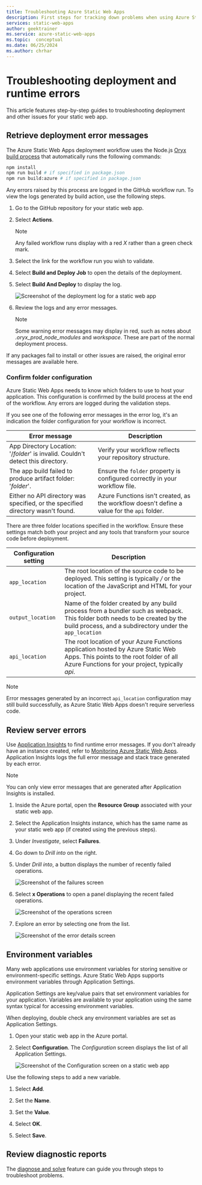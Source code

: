```yaml
---
title: Troubleshooting Azure Static Web Apps
description: First steps for tracking down problems when using Azure Static Web Apps.
services: static-web-apps
author: geektrainer
ms.service: azure-static-web-apps
ms.topic:  conceptual
ms.date: 06/25/2024
ms.author: chrhar
---
```


# Troubleshooting deployment and runtime errors

This article features step-by-step guides to troubleshooting deployment and other issues for your static web app.

## Retrieve deployment error messages

The Azure Static Web Apps deployment workflow uses the Node.js [Oryx build process](https://github.com/microsoft/Oryx/blob/master/doc/runtimes/nodejs.md#build) that automatically runs the following commands:

```bash
npm install
npm run build # if specified in package.json
npm run build:azure # if specified in package.json
```

Any errors raised by this process are logged in the GitHub workflow run. To view the logs generated by build action, use the following steps.

1. Go to the GitHub repository for your static web app.

1. Select **Actions**.

    > [!NOTE]
    > Any failed workflow runs display with a red *X* rather than a green check mark.

1. Select the link for the workflow run you wish to validate.

1. Select **Build and Deploy Job** to open the details of the deployment.

1. Select **Build And Deploy** to display the log.

    ![Screenshot of the deployment log for a static web app](./media/troubleshooting/build-deploy-log.png)

5. Review the logs and any error messages.

    > [!NOTE]
    > Some warning error messages may display in red, such as notes about *.oryx_prod_node_modules* and *workspace*. These are part of the normal deployment process.

If any packages fail to install or other issues are raised, the original error messages are available here.

### Confirm folder configuration

Azure Static Web Apps needs to know which folders to use to host your application. This configuration is confirmed by the build process at the end of the workflow. Any errors are logged during the validation steps.

If you see one of the following error messages in the error log, it's an indication the folder configuration for your workflow is incorrect.

| Error message | Description |
| --- | --- |
|App Directory Location: '/*folder*' is invalid. Couldn't detect this directory. | Verify your workflow reflects your repository structure. |
| The app build failed to produce artifact folder: '*folder*'. | Ensure the `folder` property is configured correctly in your workflow file. |
| Either no API directory was specified, or the specified directory wasn't found. | Azure Functions isn't created, as the workflow doesn't define a value for the `api` folder. |

There are three folder locations specified in the workflow. Ensure these settings match both your project and any tools that transform your source code before deployment.

| Configuration setting | Description |
| --- | --- |
| `app_location` | The root location of the source code to be deployed. This setting is typically */* or the location of the JavaScript and HTML for your project. |
| `output_location` | Name of the folder created by any build process from a bundler such as webpack. This folder both needs to be created by the build process, and a subdirectory under the `app_location` |
| `api_location` |The root location of your Azure Functions application hosted by Azure Static Web Apps. This points to the root folder of all Azure Functions for your project, typically *api*. |

> [!NOTE]
> Error messages generated by an incorrect `api_location` configuration may still build successfully, as Azure Static Web Apps doesn't require serverless code.

## Review server errors

Use [Application Insights](../azure-monitor/app/app-insights-overview.md) to find runtime error messages. If you don't already have an instance created, refer to [Monitoring Azure Static Web Apps](monitor.md). Application Insights logs the full error message and stack trace generated by each error.

> [!NOTE]
> You can only view error messages that are generated after Application Insights is installed.

1. Inside the Azure portal, open the **Resource Group** associated with your static web app.

1. Select the Application Insights instance, which has the same name as your static web app (if created using the previous steps).

1. Under *Investigate*, select **Failures**.

1. Go down to *Drill into* on the right.

1. Under *Drill into*, a button displays the number of recently failed operations.

    ![Screenshot of the failures screen](./media/troubleshooting/app-insights-errors.png)

1. Select **x Operations** to open a panel displaying the recent failed operations.

    ![Screenshot of the operations screen](./media/troubleshooting/app-insights-operations.png)

1. Explore an error by selecting one from the list.

    ![Screenshot of the error details screen](./media/troubleshooting/app-insights-details.png)

## Environment variables

Many web applications use environment variables for storing sensitive or environment-specific settings. Azure Static Web Apps supports environment variables through Application Settings.

Application Settings are key/value pairs that set environment variables for your application. Variables are available to your application using the same syntax typical for accessing environment variables.

When deploying, double check any environment variables are set as Application Settings.

1. Open your static web app in the Azure portal.

1. Select **Configuration**. The *Configuration* screen displays the list of all Application Settings.

    ![Screenshot of the Configuration screen on a static web app](media/troubleshooting/app-settings.png)

Use the following steps to add a new variable.

1. Select **Add**.

1. Set the **Name**.

1. Set the **Value**.

1. Select **OK**.
1. Select **Save**.

## Review diagnostic reports
The [diagnose and solve](diagnostics-overview.md) feature can guide you through steps to troubleshoot problems.
